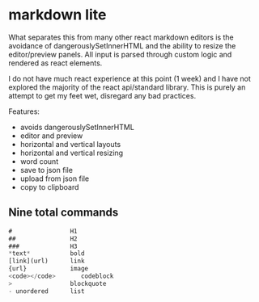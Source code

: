 # markdown lite

What separates this from many other react markdown editors is the avoidance of dangerouslySetInnerHTML and the ability to resize the editor/preview panels.
All input is parsed through custom logic and rendered as react elements.

I do not have much react experience at this point (1 week) and I have not explored the majority of the react api/standard library. This is purely an attempt to get my feet wet, disregard any bad practices.

Features:

- avoids dangerouslySetInnerHTML
- editor and preview
- horizontal and vertical layouts
- horizontal and vertical resizing
- word count
- save to json file
- upload from json file
- copy to clipboard

## Nine total commands

```javascript
#                H1
##               H2
###              H3
*text*           bold
[link](url)      link
{url}            image
<code></code>       codeblock
>                blockquote
- unordered      list
```
